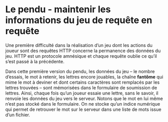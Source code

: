 # Le pendu - maintenir les informations du jeu de requête en requête

Une première difficulté dans la réalisation d’un jeu dont les actions du joueur sont des requêtes HTTP concerne la permanence des données du jeu. HTTP est un protocole amnésique et chaque requête oublie ce qu’il s’est passé à la précédente.

Dans cette première version du pendu, les données du jeu – le nombre d’essais, le mot à retenir, les lettres encore jouables, la chaîne **fantôme** qui mime le mot à deviner et dont certains caractères sont remplacés par les lettres trouvées – sont mémorisées dans le formulaire de soumission de lettres. Ainsi, chaque fois qu’un joueur essaie une lettre, sans le savoir, il renvoie les données du jeu vers le serveur. Notons que le mot en lui même n’est pas stocké dans le formulaire. On ne stocke qu’un indice numérique qui permet de retrouver le mot sur le serveur dans une liste de mots issue d’un fichier.
